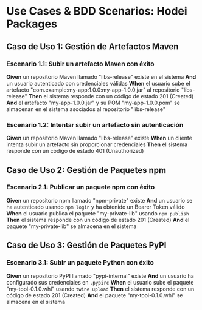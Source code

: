 # Use Cases & BDD Scenarios: Hodei Packages

## Caso de Uso 1: Gestión de Artefactos Maven

### Escenario 1.1: Subir un artefacto Maven con éxito

**Given** un repositorio Maven llamado "libs-release" existe en el sistema
**And** un usuario autenticado con credenciales válidas
**When** el usuario sube el artefacto "com.example:my-app:1.0.0:my-app-1.0.0.jar" al repositorio "libs-release"
**Then** el sistema responde con un código de estado 201 (Created)
**And** el artefacto "my-app-1.0.0.jar" y su POM "my-app-1.0.0.pom" se almacenan en el sistema asociados al repositorio "libs-release"

### Escenario 1.2: Intentar subir un artefacto sin autenticación

**Given** un repositorio Maven llamado "libs-release" existe
**When** un cliente intenta subir un artefacto sin proporcionar credenciales
**Then** el sistema responde con un código de estado 401 (Unauthorized)

## Caso de Uso 2: Gestión de Paquetes npm

### Escenario 2.1: Publicar un paquete npm con éxito

**Given** un repositorio npm llamado "npm-private" existe
**And** un usuario se ha autenticado usando `npm login` y ha obtenido un Bearer Token válido
**When** el usuario publica el paquete "my-private-lib" usando `npm publish`
**Then** el sistema responde con un código de estado 201 (Created)
**And** el paquete "my-private-lib" se almacena en el sistema

## Caso de Uso 3: Gestión de Paquetes PyPI

### Escenario 3.1: Subir un paquete Python con éxito

**Given** un repositorio PyPI llamado "pypi-internal" existe
**And** un usuario ha configurado sus credenciales en `.pypirc`
**When** el usuario sube el paquete "my-tool-0.1.0.whl" usando `twine upload`
**Then** el sistema responde con un código de estado 201 (Created)
**And** el paquete "my-tool-0.1.0.whl" se almacena en el sistema